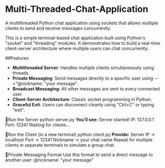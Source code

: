 # Multi-Threaded-Chat-Application
A multithreaded Python chat application using sockets that allows multiple clients to send and receive messages concurrently.

This is a simple terminal-based chat application built using Python's "socket" and "threading" modules. It demonstrates how to build a real-time client-server architecture where multiple users can chat concurrently.

##Features
- **Multithreaded Server**: Handles multiple clients simultaneously using threads.
- **Private Messaging**: Send messages directly to a specific user using -->"@nickname: "your message".
- **Broadcast Messaging**: All other messages are sent to every connected user.
- **Client-Server Architecture**: Classic socket programming in Python.
- **Graceful Exit**: Users can disconnect cleanly using "Ctrl+C" or typing "exit".

:link:Run the Server
   python server.py
     **You’ll see:**
         Server started!
         IP: 127.0.0.1
         Port: 12341
         Waiting for clients...

:link:Run the Client (in a new terminal)
    python client.py
      **Provide:**
        Server IP → localhost
        Port → 12341
        Nickname → your chat name
        Repeat for multiple clients in separate terminals to simulate a group chat.

:link:Private Messaging Format
   Use this format to send a direct message to another user:
     @nickname: "your message"

